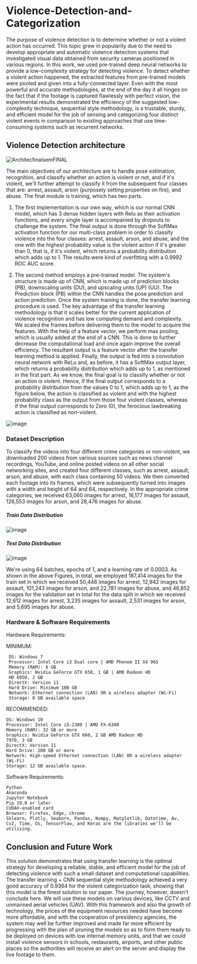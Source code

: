 # Violence-Detection-and-Categorization

The purpose of violence detection is to determine whether or not a violent action has occurred. This topic grew in popularity due to the need to develop appropriate and automatic violence detection systems that investigated visual data obtained from security cameras positioned in various regions. In this work, we used pre-trained deep neural networks to provide a low-complexity strategy for detecting violence. To detect whether a violent action happened, the extracted features from pre-trained models were pooled and given into a fully-connected layer. Even with the most powerful and accurate methodologies, at the end of the day it all hinges on the fact that if the footage is captured flawlessly with perfect vision, the experimental results demonstrated the efficiency of the suggested low-complexity technique, sequential style methodology, is a trustable, sturdy, and efficient model for the job of sensing and categorizing four distinct violent events in comparison to existing approaches that use time-consuming systems such as recurrent networks.

## Violence Detection architecture

![ArchitecfinalsemFINAL](https://user-images.githubusercontent.com/59199696/169958695-904278c7-4038-4b18-97de-f500df118fe1.jpg)
  
                        
The main objectives of our architecture are to handle pose estimation, recognition, and classify whether an action is violent or not, and if it's violent, we'll further attempt to classify it from the subsequent four classes that are: arrest, assault, arson (purposely setting properties on fire), and abuse. 
The final module is training, which has two parts. 
1.	The first implementation is our own way, which is our normal CNN model, which has 3 dense hidden layers with Relu as their activation functions, and every single layer is accompanied by dropouts to challenge the system. The final output is done through the SoftMax activation function for our multi-class problem in order to classify violence into the four classes: arrest, assault, arson, and abuse, and the one with the highest probability value is the violent action if it's greater than 0, that is, if it's violent, which returns a probability distribution which adds up to 1. The results were kind of overfitting with a 0.9992 ROC AUC score. 

2.	The second method employs a pre-trained model. The system's structure is made up of CNN, which is made up of prediction blocks (PB), downscaling units (DU), and upscaling units (UP) (UU). The Prediction block (PB) within the CNN handles the pose prediction and action prediction. Once the system training is done, the transfer learning procedure is used. The key advantage of the transfer learning methodology is that it scales better for the current application of violence recognition and has low computing demand and complexity. We scaled the frames before delivering them to the model to acquire the features. With the help of a feature vector, we perform max pooling, which is usually added at the end of a CNN. This is done to further decrease the computational load and once again improve the overall efficiency. The resultant output is a feature vector after the transfer learning method is applied. Finally, the output is fed into a convolution neural network with ReLu and, as before, it has a SoftMax output layer, which returns a probability distribution which adds up to 1, as mentioned in the first part. As we know, the final goal is to classify whether or not an action is violent. Hence, if the final output corresponds to a probability distribution from the values 0 to 1, which adds up to 1, as the figure below, the action is classified as violent and with the highest probability class as the output from those four violent classes, whereas if the final output corresponds to Zero (0), the ferocious lawbreaking action is classified as non-violent. 

![image](https://user-images.githubusercontent.com/59199696/169957662-6ef398a9-28fc-4fc7-94c3-3d9603ba451f.png)



### Dataset Description

To classify the videos into four different crime categories or non-violent, we downloaded 200 videos from various sources such as news channel recordings, YouTube, and online posted videos on all other social networking sites, and created four different classes, such as arrest, assault, arson, and abuse, with each class containing 50 videos. We then converted each footage into its frames, which were subsequently turned into images with a width and height of 64 and 64, respectively. In the appropriate crime categories, we received 63,060 images for arrest, 16,177 images for assault, 126,553 images for arson, and 28,476 images for abuse. 

##### Train Data Distribution
![image](https://user-images.githubusercontent.com/59199696/169960724-b831287f-f353-4e7d-80d4-f614f43c4dfc.png)

##### Test Data Distribution
![image](https://user-images.githubusercontent.com/59199696/169960827-d97167ad-a852-4d68-9d7b-ef4f3aaa9298.png)

We're using 64 batches, epochs of 1, and a learning rate of 0.0003. As shown in the above Figures, in total, we employed 187,414 images for the train set in which we received 50,448 images for arrest, 12,942 images for assault, 101,243 images for arson, and 22,781 images for abuse, and 46,852 images for the validation set in total for the data split in which we received 12,612 images for arrest, 3,235 images for assault, 2,531 images for arson, and 5,695 images for abuse. 

### Hardware & Software Requirements

   Hardware Requirements:
   
   MINIMUM:
     
     OS: Windows 7
     Processor: Intel Core i3 Dual core | AMD Phenom II X4 965
     Memory (RAM): 8 GB 
     Graphics: Nvidia GeForce GTX 650, 1 GB | AMD Radeon HD
     HD 6950, 2 GB
     DirectX: Version 11
     Hard Drive: Minimum 100 GB
     Network: Ethernet connection (LAN) OR a wireless adapter (Wi-Fi)
     Storage: 8 GB available space


   RECOMMENDED:
    
    OS: Windows 10
    Processor: Intel Core i5-2300 | AMD FX-6300
    Memory (RAM): 32 GB or more
    Graphics: Nvidia GeForce GTX 660, 2 GB AMD Radeon HD
    7970, 3 GB
    DirectX: Version 11
    Hard Drive: 200 GB or more
    Network: High-speed Ethernet connection (LAN) OR a wireless adapter (Wi-Fi)
    Storage: 12 GB available space.



   Software Requirements:
    
    Python
    Anaconda
    Jupyter Notebook
    Pip 19.0 or later
    CUDA®-enabled card
    Browser: Firefox, Edge, chrome
    Sklearn, Plotly, Seaborn, Pandas, Numpy, Matplotlib, Datetime, Av, Cv2, Time, Os, TensorFlow, and Keras are the libraries we'll be utilising.


## Conclusion and Future Work

This solution demonstrates that using transfer learning is the optimal strategy for developing a reliable, stable, and efficient model for the job of detecting violence with such a small dataset and computational capabilities. The transfer learning + CNN sequential style methodology achieved a very good accuracy of 0.9364 for the violent categorization task, showing that this model is the finest solution to our paper. The journey, however, doesn't conclude here. We will use these models on various devices, like CCTV and unmanned aerial vehicles (UAV). With this framework and also the growth of technology, the prices of the equipment resources needed have become more affordable, and with the cooperation of presidency agencies, the system may well be further improved and made far more efficient by progressing with the plan of pruning the models so as to form them ready to be deployed on devices with low internal memory units, and that we could install violence sensors in schools, restaurants, airports, and other public places so the authorities will receive an alert on the server and display the live footage to them.

